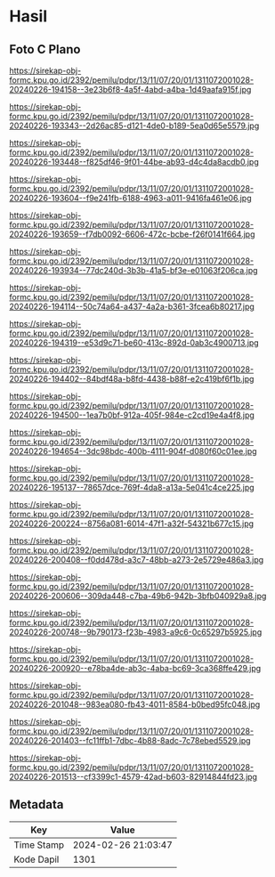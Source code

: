 # Hasil

## Foto C Plano

https://sirekap-obj-formc.kpu.go.id/2392/pemilu/pdpr/13/11/07/20/01/1311072001028-20240226-194158--3e23b6f8-4a5f-4abd-a4ba-1d49aafa915f.jpg

https://sirekap-obj-formc.kpu.go.id/2392/pemilu/pdpr/13/11/07/20/01/1311072001028-20240226-193343--2d26ac85-d121-4de0-b189-5ea0d65e5579.jpg

https://sirekap-obj-formc.kpu.go.id/2392/pemilu/pdpr/13/11/07/20/01/1311072001028-20240226-193448--f825df46-9f01-44be-ab93-d4c4da8acdb0.jpg

https://sirekap-obj-formc.kpu.go.id/2392/pemilu/pdpr/13/11/07/20/01/1311072001028-20240226-193604--f9e241fb-6188-4963-a011-9416fa461e06.jpg

https://sirekap-obj-formc.kpu.go.id/2392/pemilu/pdpr/13/11/07/20/01/1311072001028-20240226-193659--f7db0092-6606-472c-bcbe-f26f0141f664.jpg

https://sirekap-obj-formc.kpu.go.id/2392/pemilu/pdpr/13/11/07/20/01/1311072001028-20240226-193934--77dc240d-3b3b-41a5-bf3e-e01063f206ca.jpg

https://sirekap-obj-formc.kpu.go.id/2392/pemilu/pdpr/13/11/07/20/01/1311072001028-20240226-194114--50c74a64-a437-4a2a-b361-3fcea6b80217.jpg

https://sirekap-obj-formc.kpu.go.id/2392/pemilu/pdpr/13/11/07/20/01/1311072001028-20240226-194319--e53d9c71-be60-413c-892d-0ab3c4900713.jpg

https://sirekap-obj-formc.kpu.go.id/2392/pemilu/pdpr/13/11/07/20/01/1311072001028-20240226-194402--84bdf48a-b8fd-4438-b88f-e2c419bf6f1b.jpg

https://sirekap-obj-formc.kpu.go.id/2392/pemilu/pdpr/13/11/07/20/01/1311072001028-20240226-194500--1ea7b0bf-912a-405f-984e-c2cd19e4a4f8.jpg

https://sirekap-obj-formc.kpu.go.id/2392/pemilu/pdpr/13/11/07/20/01/1311072001028-20240226-194654--3dc98bdc-400b-4111-904f-d080f60c01ee.jpg

https://sirekap-obj-formc.kpu.go.id/2392/pemilu/pdpr/13/11/07/20/01/1311072001028-20240226-195137--78657dce-769f-4da8-a13a-5e041c4ce225.jpg

https://sirekap-obj-formc.kpu.go.id/2392/pemilu/pdpr/13/11/07/20/01/1311072001028-20240226-200224--8756a081-6014-47f1-a32f-54321b677c15.jpg

https://sirekap-obj-formc.kpu.go.id/2392/pemilu/pdpr/13/11/07/20/01/1311072001028-20240226-200408--f0dd478d-a3c7-48bb-a273-2e5729e486a3.jpg

https://sirekap-obj-formc.kpu.go.id/2392/pemilu/pdpr/13/11/07/20/01/1311072001028-20240226-200606--309da448-c7ba-49b6-942b-3bfb040929a8.jpg

https://sirekap-obj-formc.kpu.go.id/2392/pemilu/pdpr/13/11/07/20/01/1311072001028-20240226-200748--9b790173-f23b-4983-a9c6-0c65297b5925.jpg

https://sirekap-obj-formc.kpu.go.id/2392/pemilu/pdpr/13/11/07/20/01/1311072001028-20240226-200920--e78ba4de-ab3c-4aba-bc69-3ca368ffe429.jpg

https://sirekap-obj-formc.kpu.go.id/2392/pemilu/pdpr/13/11/07/20/01/1311072001028-20240226-201048--983ea080-fb43-4011-8584-b0bed95fc048.jpg

https://sirekap-obj-formc.kpu.go.id/2392/pemilu/pdpr/13/11/07/20/01/1311072001028-20240226-201403--fc11ffb1-7dbc-4b88-8adc-7c78ebed5529.jpg

https://sirekap-obj-formc.kpu.go.id/2392/pemilu/pdpr/13/11/07/20/01/1311072001028-20240226-201513--cf3399c1-4579-42ad-b603-82914844fd23.jpg


## Metadata

| Key        | Value               |
| ---------- | ------------------- |
| Time Stamp | 2024-02-26 21:03:47 |
| Kode Dapil | 1301                |



